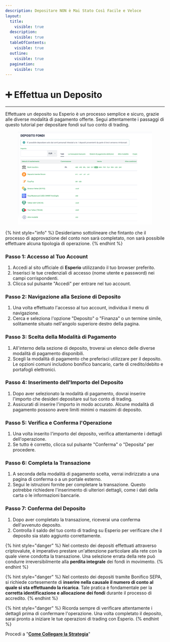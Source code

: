 ```yaml
---
description: Depositare NON è Mai Stato Così Facile e Veloce
layout:
  title:
    visible: true
  description:
    visible: true
  tableOfContents:
    visible: true
  outline:
    visible: true
  pagination:
    visible: true
---
```


# ➕ Effettua un Deposito

***

Effettuare un deposito su Esperio è un processo semplice e sicuro, grazie alle diverse modalità di pagamento offerte. Segui attentamente i passaggi di questo tutorial per depositare fondi sul tuo conto di trading.

<figure><img src="../../.gitbook/assets/Schermata 2023-08-21 alle 10.08.54.png" alt=""><figcaption></figcaption></figure>

{% hint style="info" %}
Desideriamo sottolineare che fintanto che il processo di approvazione del conto non sarà completato, non sarà possibile effettuare alcuna tipologia di operazione.
{% endhint %}

### **Passo 1: Accesso al Tuo Account**

1. Accedi al sito ufficiale di **Esperio** utilizzando il tuo browser preferito.
2. Inserisci le tue credenziali di accesso (nome utente e password) nei campi corrispondenti.
3. Clicca sul pulsante "Accedi" per entrare nel tuo account.

### **Passo 2: Navigazione alla Sezione di Deposito**

1. Una volta effettuato l'accesso al tuo account, individua il menu di navigazione.
2. Cerca e seleziona l'opzione "Deposito" o "Finanza" o un termine simile, solitamente situato nell'angolo superiore destro della pagina.

### **Passo 3: Scelta della Modalità di Pagamento**

1. All'interno della sezione di deposito, troverai un elenco delle diverse modalità di pagamento disponibili.
2. Scegli la modalità di pagamento che preferisci utilizzare per il deposito. Le opzioni comuni includono bonifico bancario, carte di credito/debito e portafogli elettronici.

### **Passo 4: Inserimento dell'Importo del Deposito**

1. Dopo aver selezionato la modalità di pagamento, dovrai inserire l'importo che desideri depositare sul tuo conto di trading.
2. Assicurati di inserire l'importo in modo accurato. Alcune modalità di pagamento possono avere limiti minimi o massimi di deposito.

### **Passo 5: Verifica e Conferma l'Operazione**

1. Una volta inserito l'importo del deposito, verifica attentamente i dettagli dell'operazione.
2. Se tutto è corretto, clicca sul pulsante "Conferma" o "Deposita" per procedere.

### **Passo 6: Completa la Transazione**

1. A seconda della modalità di pagamento scelta, verrai indirizzato a una pagina di conferma o a un portale esterno.
2. Segui le istruzioni fornite per completare la transazione. Questo potrebbe richiedere l'inserimento di ulteriori dettagli, come i dati della carta o le informazioni bancarie.

### **Passo 7: Conferma del Deposito**

1. Dopo aver completato la transazione, riceverai una conferma dell'avvenuto deposito.
2. Controlla il saldo del tuo conto di trading su Esperio per verificare che il deposito sia stato aggiunto correttamente.

{% hint style="danger" %}
Nel contesto dei depositi effettuati attraverso criptovalute, è imperativo prestare un'attenzione particolare alla rete con la quale viene condotta la transazione. Una selezione errata della rete può condurre irreversibilmente alla **perdita integrale** dei fondi in movimento.
{% endhint %}

{% hint style="danger" %}
Nel contesto dei depositi tramite Bonifico SEPA, si richiede cortesemente di **inserire nella causale il numero di conto al quale si sta effettuando la ricarica**. Tale pratica è fondamentale per la **corretta identificazione e allocazione dei fondi** durante il processo di accredito.
{% endhint %}

{% hint style="danger" %}
Ricorda sempre di verificare attentamente i dettagli prima di confermare l'operazione. Una volta completato il deposito, sarai pronto a iniziare le tue operazioni di trading con Esperio.
{% endhint %}

Procedi a "[**Come Collegare la Strategia**](come-collegare-la-strategia.md)"
